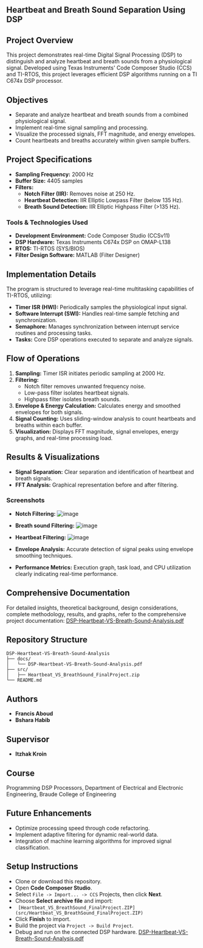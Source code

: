 ## Heartbeat and Breath Sound Separation Using DSP

## Project Overview

This project demonstrates real-time Digital Signal Processing (DSP) to distinguish and analyze heartbeat and breath sounds from a physiological signal. Developed using Texas Instruments' Code Composer Studio (CCS) and TI-RTOS, this project leverages efficient DSP algorithms running on a TI C674x DSP processor.

## Objectives

- Separate and analyze heartbeat and breath sounds from a combined physiological signal.
- Implement real-time signal sampling and processing.
- Visualize the processed signals, FFT magnitude, and energy envelopes.
- Count heartbeats and breaths accurately within given sample buffers.

## Project Specifications

- **Sampling Frequency:** 2000 Hz
- **Buffer Size:** 4405 samples
- **Filters:**
  - **Notch Filter (IIR):** Removes noise at 250 Hz.
  - **Heartbeat Detection:** IIR Elliptic Lowpass Filter (below 135 Hz).
  - **Breath Sound Detection:** IIR Elliptic Highpass Filter (>135 Hz).

### Tools & Technologies Used

- **Development Environment:** Code Composer Studio (CCSv11)
- **DSP Hardware:** Texas Instruments C674x DSP on OMAP-L138
- **RTOS:** TI-RTOS (SYS/BIOS)
- **Filter Design Software:** MATLAB (Filter Designer)

## Implementation Details

The program is structured to leverage real-time multitasking capabilities of TI-RTOS, utilizing:

- **Timer ISR (HWI):** Periodically samples the physiological input signal.
- **Software Interrupt (SWI):** Handles real-time sample fetching and synchronization.
- **Semaphore:** Manages synchronization between interrupt service routines and processing tasks.
- **Tasks:** Core DSP operations executed to separate and analyze signals.

## Flow of Operations

1. **Sampling:** Timer ISR initiates periodic sampling at 2000 Hz.
2. **Filtering:**
   - Notch filter removes unwanted frequency noise.
   - Low-pass filter isolates heartbeat signals.
   - Highpass filter isolates breath sounds.
3. **Envelope & Energy Calculation:** Calculates energy and smoothed envelopes for both signals.
4. **Signal Counting:** Uses sliding-window analysis to count heartbeats and breaths within each buffer.
5. **Visualization:** Displays FFT magnitude, signal envelopes, energy graphs, and real-time processing load.

## Results & Visualizations

- **Signal Separation:** Clear separation and identification of heartbeat and breath signals.
- **FFT Analysis:** Graphical representation before and after filtering.

### Screenshots
- **Notch Filtering:** ![image](https://github.com/user-attachments/assets/c1b69c1c-8e82-48a7-bd94-33c08ca01a80)
- **Breath sound Filtering:** ![image](https://github.com/user-attachments/assets/b6c01d14-d124-45b7-b660-797c2067a513)
- **Heartbeat Filtering:** ![image](https://github.com/user-attachments/assets/4c21ae65-7356-4dad-81bb-46e6e5a9ea77)

- **Envelope Analysis:** Accurate detection of signal peaks using envelope smoothing techniques.
- **Performance Metrics:** Execution graph, task load, and CPU utilization clearly indicating real-time performance.
  
## Comprehensive Documentation
For detailed insights, theoretical background, design considerations, complete methodology, results, and graphs, refer to the comprehensive project documentation:
[DSP-Heartbeat-VS-Breath-Sound-Analysis.pdf](docs/DSP-Heartbeat-VS-Breath-Sound-Analysis.pdf)

## Repository Structure

```
DSP-Heartbeat-VS-Breath-Sound-Analysis
├── docs/
│   └── DSP-Heartbeat-VS-Breath-Sound-Analysis.pdf
├── src/
│   ├── Heartbeat_VS_BreathSound_FinalProject.zip
└── README.md
```

## Authors
- **Francis Aboud**
- **Bshara Habib**

## Supervisor
- **Itzhak Kroin**

## Course
Programming DSP Processors, Department of Electrical and Electronic Engineering, Braude College of Engineering

## Future Enhancements
- Optimize processing speed through code refactoring.
- Implement adaptive filtering for dynamic real-world data.
- Integration of machine learning algorithms for improved signal classification.

## Setup Instructions
- Clone or download this repository.
- Open **Code Composer Studio**.
- Select ```File -> Import... -> CCS``` Projects, then click **Next**.
- Choose **Select archive file** and import:
- ``` [Heartbeat_VS_BreathSound_FinalProject.ZIP](src/Heartbeat_VS_BreathSound_FinalProject.ZIP)```
- Click **Finish** to import.
- Build the project via ```Project -> Build Project```.
- Debug and run on the connected DSP hardware.
  [DSP-Heartbeat-VS-Breath-Sound-Analysis.pdf](docs/DSP-Heartbeat-VS-Breath-Sound-Analysis.pdf)
